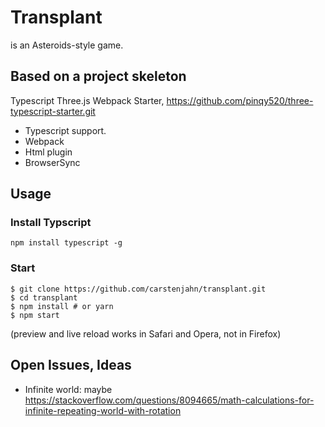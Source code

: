 # Transplant

is an Asteroids-style game.

## Based on a project skeleton

Typescript Three.js Webpack Starter, https://github.com/pinqy520/three-typescript-starter.git

- Typescript support.
- Webpack
- Html plugin
- BrowserSync

## Usage

### Install Typscript

```
npm install typescript -g
```

### Start

```
$ git clone https://github.com/carstenjahn/transplant.git
$ cd transplant
$ npm install # or yarn
$ npm start
```

(preview and live reload works in Safari and Opera, not in Firefox)


## Open Issues, Ideas

* Infinite world: maybe https://stackoverflow.com/questions/8094665/math-calculations-for-infinite-repeating-world-with-rotation
